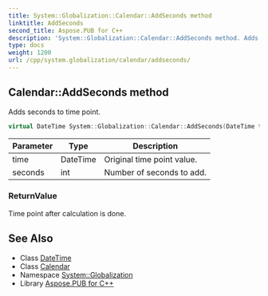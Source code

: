 ```yaml
---
title: System::Globalization::Calendar::AddSeconds method
linktitle: AddSeconds
second_title: Aspose.PUB for C++
description: 'System::Globalization::Calendar::AddSeconds method. Adds seconds to time point in C++.'
type: docs
weight: 1200
url: /cpp/system.globalization/calendar/addseconds/
---
```

## Calendar::AddSeconds method


Adds seconds to time point.

```cpp
virtual DateTime System::Globalization::Calendar::AddSeconds(DateTime time, int seconds) const
```


| Parameter | Type | Description |
| --- | --- | --- |
| time | DateTime | Original time point value. |
| seconds | int | Number of seconds to add. |

### ReturnValue

Time point after calculation is done.

## See Also

* Class [DateTime](../../../system/datetime/)
* Class [Calendar](../)
* Namespace [System::Globalization](../../)
* Library [Aspose.PUB for C++](../../../)
